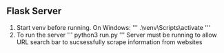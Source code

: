 ## Flask Server

1. Start venv before running.
On Windows:
    '''
    .\venv\Scripts\activate
    '''
2. To run the server
    '''
    python3 run.py
    '''
Server must be running to allow URL search bar to sucsessfully scrape information from websites